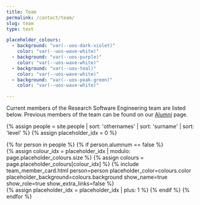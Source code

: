 ```yaml
---
title: Team
permalink: /contact/team/
slug: team
type: text

placeholder_colours:
  - background: "var(--uos-dark-violet)"
    color: "var(--uos-wave-white)"
  - background: "var(--uos-purple)"
    color: "var(--uos-wave-white)"
  - background: "var(--uos-teal)"
    color: "var(--uos-wave-white)"
  - background: "var(--uos-peak-green)"
    color: "var(--uos-wave-white)"

---
```


Current members of the Research Software Engineering team are listed below. Previous members of the team can be found on our [Alumni](../alumni) page.

{% assign people = site.people | sort: 'othernames' | sort: 'surname' | sort: 'level'  %}
{% assign placeholder_idx = 0 %}
<div class="people-list row">
{% for person in people %}
  {% if person.alumnum == false %}
    <div class="col-12 col-sm-6 col-lg-4 mb-4 d-flex">
      {% assign colour_idx = placeholder_idx | modulo: page.placeholder_colours.size %}
      {% assign colours = page.placeholder_colours[colour_idx] %}
      {% include team_member_card.html person=person placeholder_color=colours.color placeholder_background=colours.background show_name=true show_role=true show_extra_links=false %}
    </div>
    {% assign placeholder_idx = placeholder_idx | plus: 1 %}
  {% endif %}
{% endfor %}
</div>
